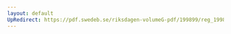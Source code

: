 ```yaml
---
layout: default
UpRedirect: https://pdf.swedeb.se/riksdagen-volumeG-pdf/199899/reg_199899/reg_199899_0226.pdf
---
```

